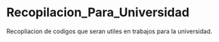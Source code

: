 # Recopilacion_Para_Universidad
Recopliacion de codigos que seran utiles en trabajos para la universidad.
